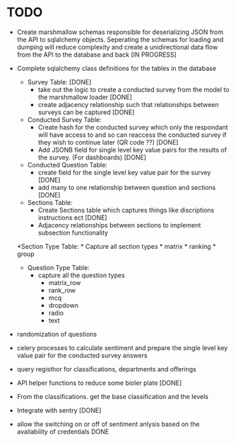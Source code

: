 # TODO

* Create marshmallow schemas responsible for deserializing JSON from the API to sqlalchemy objects. Seperating the schemas for loading and dumping will reduce complexity and create a unidirectional data flow from the API to the database and back [IN PROGRESS]
* Complete sqlalchemy class definitions for the tables in the database
    * Survey Table: [DONE]
        * take out the logic to create a conducted survey from the model to the marshmallow loader [DONE]
        * create adjacency relationship such that relationships between surveys can be captured [DONE]
    * Conducted Survey Table:
        * Create hash for the conducted survey which only the respondant will have access to and so can reaccess the conducted survey if they wish to continue later (QR code ??) [DONE]
        * Add JSONB field for single level key value pairs for the results of the survey. (For dashboards) [DONE]
    * Conducted Question Table:
        * create field for the single level key value pair for the survey [DONE]
        * add many to one relationship between question and sections [DONE]
    * Sections Table:
        * Create Sections table which captures things like discriptions instructions ect [DONE]
        * Adjacency relationships between sections to implement subsection functionality
    
    *Section Type Table:
        * Capture all section types
            * matrix
            * ranking
            * group
            

    * Question Type Table:
        * capture all the question types
            * matrix_row
            * rank_row
            * mcq
            * dropdown
            * radio
            * text

* randomization of questions
* celery processes to calculate sentiment and prepare the single level key value pair for the conducted survey answers  
* query registhor for classifications, departments and offerings 
* API helper functions to reduce some bioler plate [DONE]
* From the classifications. get the base classification and the levels
* Integrate with sentry [DONE]
* allow the switching on or off of sentiment anlysis based on the availability of credentials DONE